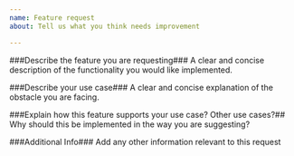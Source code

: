 ```yaml
---
name: Feature request
about: Tell us what you think needs improvement

---
```


###Describe the feature you are requesting###
A clear and concise description of the functionality you would like implemented.

###Describe your use case###
A clear and concise explanation of the obstacle you are facing.  

###Explain how this feature supports your use case? Other use cases?##
Why should this be implemented in the way you are suggesting?

###Additional Info###
Add any other information relevant to this request
